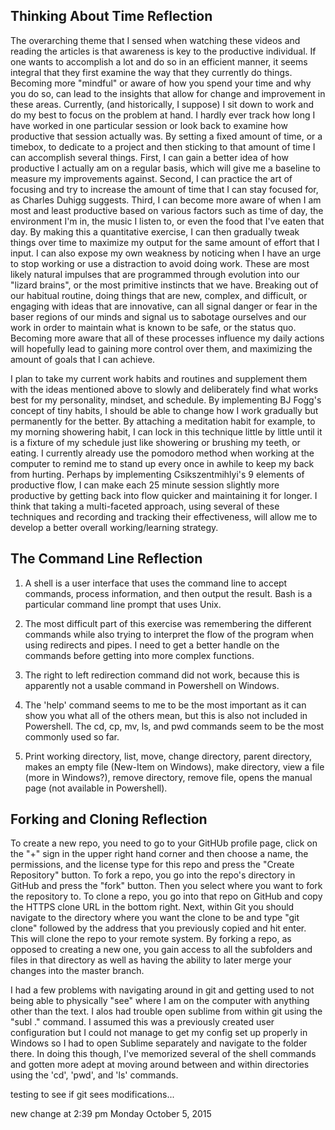 ## Thinking About Time Reflection
The overarching theme that I sensed when watching these videos and reading the articles is that awareness is key to the productive individual. If one wants to accomplish a lot and do so in an efficient manner, it seems integral that they first examine the way that they currently do things. Becoming more "mindful" or aware of how you spend your time and why you do so, can lead to the insights that allow for change and improvement in these areas. Currently, (and historically, I suppose) I sit down to work and do my best to focus on the problem at hand. I hardly ever track how long I have worked in one particular session or look back to examine how productive that session actually was. By setting a fixed amount of time, or a timebox, to dedicate to a project and then sticking to that amount of time I can accomplish several things. First, I can gain a better idea of how productive I actually am on a regular basis, which will give me a baseline to measure my improvements against. Second, I can practice the art of focusing and try to increase the amount of time that I can stay focused for, as Charles Duhigg suggests. Third, I can become more aware of when I am most and least productive based on various factors such as time of day, the environment I'm in, the music I listen to, or even the food that I've eaten that day. By making this a quantitative exercise, I can then gradually tweak things over time to maximize my output for the same amount of effort that I input. I can also expose my own weakness by noticing when I have an urge to stop working or use a distraction to avoid doing work. These are most likely natural impulses that are programmed through evolution into our "lizard brains", or the most primitive instincts that we have. Breaking out of our habitual routine, doing things that are new, complex, and difficult, or engaging with ideas that are innovative, can all signal danger or fear in the baser regions of our minds and signal us to sabotage ourselves and our work in order to maintain what is known to be safe, or the status quo. Becoming more aware that all of these processes influence my daily actions will hopefully lead to gaining more control over them, and maximizing the amount of goals that I can achieve.

I plan to take my current work habits and routines and supplement them with the ideas mentioned above to slowly and deliberately find what works best for my personality, mindset, and schedule. By implementing BJ Fogg's concept of tiny habits, I should be able to change how I work gradually but permanently for the better. By attaching a meditation habit for example, to my morning showering habit, I can lock in this technique little by little until it is a fixture of my schedule just like showering or brushing my teeth, or eating. I currently already use the pomodoro method when working at the computer to remind me to stand up every once in awhile to keep my back from hurting. Perhaps by implementing Csikszentmihlyi's 9 elements of productive flow, I can make each 25 minute session slightly more productive by getting back into flow quicker and maintaining it for longer. I think that taking a multi-faceted approach, using several of these techniques and recording and tracking their effectiveness, will allow me to develop a better overall working/learning strategy.


## The Command Line Reflection
1. A shell is a user interface that uses the command line to accept commands, process information, and then output the result. Bash is a particular command line prompt that uses Unix. 

2. The most difficult part of this exercise was remembering the different commands while also trying to interpret the flow of the program when using redirects and pipes. I need to get a better handle on the commands before getting into more complex functions.

3. The right to left redirection command did not work, because this is apparently not a usable command in Powershell on Windows.

4. The 'help' command seems to me to be the most important as it can show you what all of the others mean, but this is also not included in Powershell. The cd, cp, mv, ls, and pwd commands seem to be the most commonly used so far.

5. Print working directory, list, move, change directory, parent directory, makes an empty file (New-Item on Windows), make directory, view a file (more in Windows?), remove directory, remove file, opens the manual page (not available in Powershell).


## Forking and Cloning Reflection
To create a new repo, you need to go to your GitHUb profile page, click on the "+" sign in the upper right hand corner and then choose a name, the permissions, and the license type for this repo and press the "Create Repository" button. To fork a repo, you go into the repo's directory in GitHub and press the "fork" button. Then you select where you want to fork the repository to. To clone a repo, you go into that repo on GitHub and copy the HTTPS clone URL in the bottom right. Next, within Git you should navigate to the directory where you want the clone to be and type "git clone" followed by the address that you previously copied and hit enter. This will clone the repo to your remote system. By forking a repo, as opposed to creating a new one, you gain access to all the subfolders and files in that directory as well as having the ability to later merge your changes into the master branch. 

I had a few problems with navigating around in git and getting used to not being able to physically "see" where I am on the computer with anything other than the text. I alos had trouble open sublime from within git using the "subl ." command. I assumed this was a previously created user configuration but I could not manage to get my config set up properly in Windows so I had to open Sublime separately and navigate to the folder there. In doing this though, I've memorized several of the shell commands and gotten more adept at moving around between and within directories using the 'cd', 'pwd', and 'ls' commands.

testing to see if git sees modifications...

new change at 2:39 pm Monday October 5, 2015
